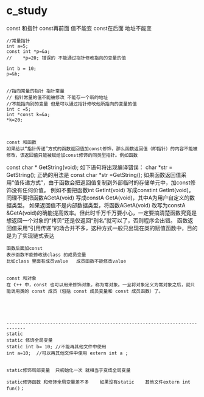 # c_study

const 和指针
const再前面 值不能变  const在后面 地址不能变

    //常量指针
    int a=5;
    const int *p=&a;
    //    *p=20; 错误的 不能通过指针修改指向的变量的值

    int b = 10;
    p=&b;


    //指向常量的指针 指针常量
    // 指针常量的值不能被修改 不能存一个新的地址
    //不能指向别的变量 但是可以通过指针修改他所指向的变量的值
    int c =5;
    int *const k=&a;
    *k=20;
    
    
    
    const 和函数
    如果给以“指针传递”方式的函数返回值加const修饰，那么函数返回值（即指针）的内容不能被修改，该返回值只能被赋给加const修饰的同类型指针。例如函数
const char * GetString(void);
如下语句将出现编译错误：
char *str = GetString();
正确的用法是
const char  *str =GetString();
如果函数返回值采用“值传递方式”，由于函数会把返回值复制到外部临时的存储单元中，加const修饰没有任何价值。
例如不要把函数int GetInt(void) 写成constint GetInt(void)。
同理不要把函数AGetA(void) 写成constA GetA(void)，其中A为用户自定义的数据类型。
如果返回值不是内部数据类型，将函数AGetA(void) 改写为constA &GetA(void)的确能提高效率。但此时千万千万要小心，一定要搞清楚函数究竟是想返回一个对象的“拷贝”还是仅返回“别名”就可以了，否则程序会出错。
函数返回值采用“引用传递”的场合并不多，这种方式一般只出现在类的赋值函数中，目的是为了实现链式表达

    函数后面加const
    表示函数不能修改该class 的成员变量
    比如class 里面有成员value   成员函数不能修改value
    
    
    const 和对象
    在 C++ 中，const 也可以用来修饰对象，称为常对象。一旦将对象定义为常对象之后，就只能调用类的 const 成员（包括 const 成员变量和 const 成员函数）了。
    
    
    
    
    
    -----------------------------------------------------------------------------
    static 
    static 修饰全局变量
    static int b= 10; //不能再其他文件中使用
    int a=10;  //可以再其他文件中使用 extern int a ;
    
    
    static修饰局部变量  只初始化一次 就相当于变成全局变量
    
    static修饰函数 和修饰全局变量差不多    如果没有static    其他文件extern int fun()；
    
